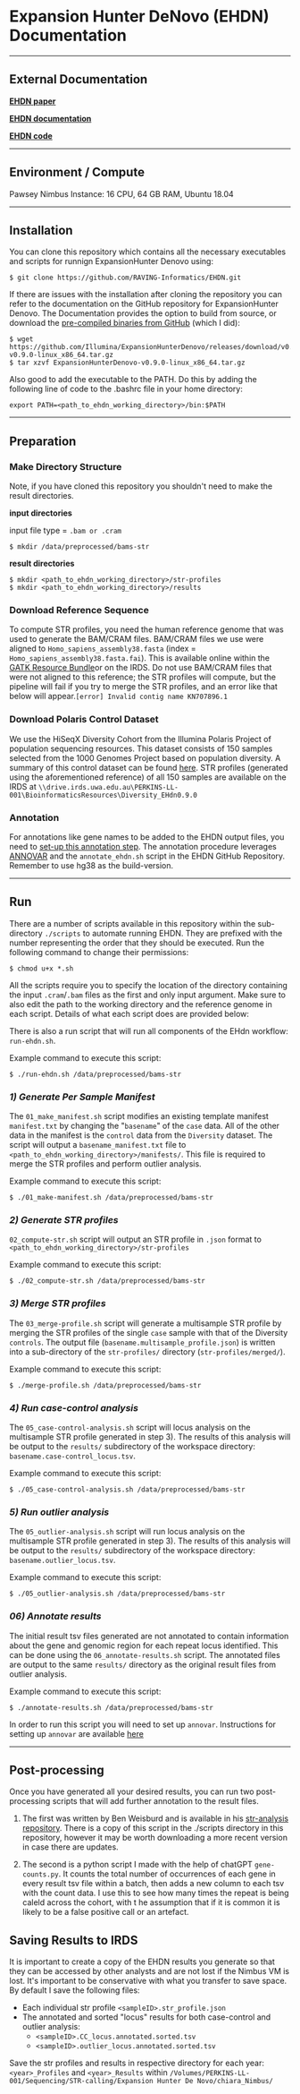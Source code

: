 # Expansion Hunter DeNovo (EHDN) Documentation

---

## **External Documentation**

**[EHDN paper](https://genomebiology.biomedcentral.com/articles/10.1186/s13059-020-02017-z)**

**[EHDN documentation](https://github.com/Illumina/ExpansionHunterDenovo/blob/master/documentation/00_Introduction.md)**

**[EHDN code](https://github.com/Illumina/ExpansionHunterDenovo)**

---

## **Environment / Compute**

Pawsey Nimbus Instance: 16 CPU, 64 GB RAM, Ubuntu 18.04

---

## **Installation**
You can clone this repository which contains all the necessary executables and scripts for runnign ExpansionHunter Denovo using:

```
$ git clone https://github.com/RAVING-Informatics/EHDN.git
```
If there are issues with the installation after cloning the repository you can refer to the documentation on the GitHub repository for ExpansionHunter Denovo. The Documentation provides the option to build from source, or download the [pre-compiled binaries from GitHub](https://github.com/Illumina/ExpansionHunterDenovo/releases) (which I did):

```
$ wget https://github.com/Illumina/ExpansionHunterDenovo/releases/download/v0.9.0/ExpansionHunterDenovo-v0.9.0-linux_x86_64.tar.gz
$ tar xzvf ExpansionHunterDenovo-v0.9.0-linux_x86_64.tar.gz
```

Also good to add the executable to the PATH. Do this by adding the following line of code to the .bashrc file in your home directory:

`export PATH=<path_to_ehdn_working_directory>/bin:$PATH`

---

## **Preparation**

### Make Directory Structure

Note, if you have cloned this repository you shouldn't need to make the result directories.


**input directories**

input file type = `.bam or .cram`

```
$ mkdir /data/preprocessed/bams-str
```

**result directories**

```
$ mkdir <path_to_ehdn_working_directory>/str-profiles
$ mkdir <path_to_ehdn_working_directory>/results
```

### Download Reference Sequence

To compute STR profiles, you need the human reference genome that was used to generate the BAM/CRAM files. BAM/CRAM files we use were aligned to `Homo_sapiens_assembly38.fasta` (index = `Homo_sapiens_assembly38.fasta.fai`). This is available online within the [GATK Resource Bundle](https://console.cloud.google.com/storage/browser/genomics-public-data/resources/broad/hg38/v0/)or on the IRDS. Do not use BAM/CRAM files that were not aligned to this reference; the STR profiles will compute, but the pipeline will fail if you try to merge the STR profiles, and an error like that below will appear.`[error] Invalid contig name KN707896.1`

### Download Polaris Control Dataset

We use the HiSeqX Diversity Cohort from the Illumina Polaris Project of population sequencing resources. This dataset consists of 150 samples selected from the 1000 Genomes Project based on population diversity. A summary of this control dataset can be found [here](https://github.com/Illumina/Polaris/wiki/HiSeqX-Diversity-Cohort). STR profiles (generated using the aforementioned reference) of all 150 samples are available on the IRDS at `\\drive.irds.uwa.edu.au\PERKINS-LL-001\BioinformaticsResources\Diversity_EHdn0.9.0`

### Annotation

For annotations like gene names to be added to the EHDN output files, you need to [set-up this annotation step](https://github.com/Illumina/ExpansionHunterDenovo/blob/master/documentation/08_Annotation.md). The annotation procedure leverages [ANNOVAR](https://annovar.openbioinformatics.org/en/latest/user-guide/download/) and the `annotate_ehdn.sh` script in the EHDN GitHub Repository. Remember to use hg38 as the build-version.

---

## **Run**

There are a number of scripts available in this repository within the sub-directory `./scripts` to automate running EHDN. They are prefixed with the number representing the order that they should be executed. Run the following command to change their permissions:

```
$ chmod u+x *.sh
```
All the scripts require you to specify the location of the directory containing the input `.cram`/`.bam` files as the first and only input argument. Make sure to also edit the path to the working directory and the reference genome in each script. Details of what each script does are provided below:

There is also a run script that will run all components of the EHdn workflow: `run-ehdn.sh`. 

Example command to execute this script:

```
$ ./run-ehdn.sh /data/preprocessed/bams-str
```

### *1) Generate Per Sample Manifest*

The `01_make_manifest.sh` script modifies an existing template manifest `manifest.txt` by changing the "`basename`" of the `case` data. All of the other data in the manifest is the `control` data from the `Diversity` dataset. The script will output a `basename_manifest.txt` file to `<path_to_ehdn_working_directory>/manifests/`. This file is required to merge the STR profiles and perform outlier analysis.

Example command to execute this script:

```
$ ./01_make-manifest.sh /data/preprocessed/bams-str
```

### *2) Generate STR profiles*

`02_compute-str.sh` script will output an STR profile in `.json` format to `<path_to_ehdn_working_directory>/str-profiles`

Example command to execute this script:

```
$ ./02_compute-str.sh /data/preprocessed/bams-str
```

### *3) Merge STR profiles*

The `03_merge-profile.sh` script will generate a multisample STR profile by merging the STR profiles of the single `case` sample with that of the Diversity `controls`. The output file (`basename.multisample_profile.json`) is written into a sub-directory of the `str-profiles/` directory (`str-profiles/merged/`).

Example command to execute this script:

```
$ ./merge-profile.sh /data/preprocessed/bams-str
```

### *4) Run case-control analysis*

The `05_case-control-analysis.sh` script will locus analysis on the multisample STR profile generated in step 3). The results of this analysis will be output to the `results/` subdirectory of the workspace directory: `basename.case-control_locus.tsv`.

Example command to execute this script:

```
$ ./05_case-control-analysis.sh /data/preprocessed/bams-str
```

### *5) Run outlier analysis*

The `05_outlier-analysis.sh` script will run locus analysis on the multisample STR profile generated in step 3). The results of this analysis will be output to the `results/` subdirectory of the workspace directory: `basename.outlier_locus.tsv`.

Example command to execute this script:

```
$ ./05_outlier-analysis.sh /data/preprocessed/bams-str
```

### *06) Annotate results*

The initial result tsv files generated are not annotated to contain information about the gene and genomic region for each repeat locus identified. This can be done using the `06_annotate-results.sh` script. The annotated files are output to the same `results/` directory as the original result files from outlier analysis.

Example command to execute this script:

```
$ ./annotate-results.sh /data/preprocessed/bams-str
```
In order to run this script you will need to set up `annovar`. Instructions for setting up `annovar` are available [here](https://github.com/Illumina/ExpansionHunterDenovo/blob/master/documentation/08_Annotation.md)

---

## **Post-processing**

Once you have generated all your desired results, you can run two post-processing scripts that will add further annotation to the result files.

1) The first was written by Ben Weisburd and is available in his [str-analysis repository](https://github.com/broadinstitute/str-analysis/blob/main/str_analysis/annotate_EHdn_locus_outliers.py). There is a copy of this script in the ./scripts directory in this repository, however it may be worth downloading a more recent version in case there are updates. 

2) The second is a python script I made with the help of chatGPT `gene-counts.py`. It counts the total number of occurrences of each gene in every result tsv file within a batch, then adds a new column to each tsv with the count data. I use this to see how many times the repeat is being caleld across the cohort, with t he assumption that if it is common it is likely to be a false positive call or an artefact.


## **Saving Results to IRDS**

It is important to create a copy of the EHDN results you generate so that they can be accessed by other analysts and are not lost if the Nimbus VM is lost. It's important to be conservative with what you transfer to save space. By default I save the following files:
- Each individual str profile `<sampleID>.str_profile.json`
- The annotated and sorted "locus" results for both case-control and outlier analysis:
  - `<sampleID>.CC_locus.annotated.sorted.tsv` 
  - `<sampleID>.outlier_locus.annotated.sorted.tsv`

Save the str profiles and results in respective directory for each year: `<year>_Profiles` and `<year>_Results` within `/Volumes/PERKINS-LL-001/Sequencing/STR-calling/Expansion Hunter De Novo/chiara_Nimbus/`
